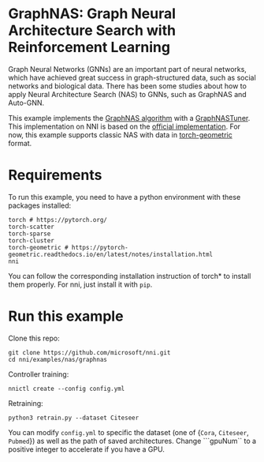 # GraphNAS: Graph Neural Architecture Search with Reinforcement Learning
Graph Neural Networks (GNNs) are an important part of neural networks, which have achieved great success in graph-structured data, such as social networks and biological data. There has been some studies about how to apply Neural Architecture Search (NAS) to GNNs, such as GraphNAS and Auto-GNN.

This example implements the [GraphNAS algorithm](https://arxiv.org/abs/1904.09981) with a [GraphNASTuner](). This implementation on NNI is based on the [official implementation](https://github.com/GraphNAS/GraphNAS). For now, this example supports classic NAS with data in [torch-geometric](https://github.com/rusty1s/pytorch_geometric) format.

# Requirements
To run this example, you need to have a python environment with these packages installed:
```
torch # https://pytorch.org/
torch-scatter
torch-sparse
torch-cluster
torch-geometric # https://pytorch-geometric.readthedocs.io/en/latest/notes/installation.html
nni
```
You can follow the corresponding installation instruction of torch* to install them properly. For nni, just install it with ```pip```.

# Run this example
Clone this repo:
```
git clone https://github.com/microsoft/nni.git
cd nni/examples/nas/graphnas
```
Controller training:
```
nnictl create --config config.yml
```
Retraining:
```
python3 retrain.py --dataset Citeseer
```
You can modify ```config.yml``` to specific the dataset (one of {```Cora```, ```Citeseer```, ```Pubmed```}) as well as the path of saved architectures. Change ```gpuNum`` to a positive integer to accelerate if you have a GPU.

